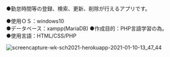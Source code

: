 ●勤怠時間等の登録、検索、更新、削除が行えるアプリです。
  
●使用ＯＳ：windows10  
●データベース：xampp(MariaDB)
●作成目的：PHP言語学習の為。  
●使用言語：HTML/CSS/PHP  

![screencapture-wk-sch2021-herokuapp-2021-01-10-13_47_44](https://user-images.githubusercontent.com/73923419/104114721-f5b69100-534a-11eb-9a40-6933f1aea9ad.png)
